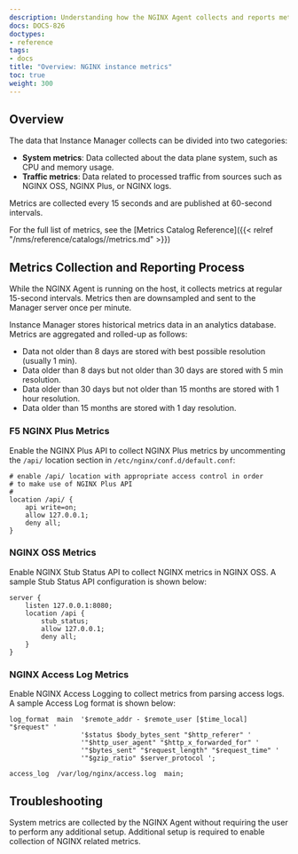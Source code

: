 ```yaml
---
description: Understanding how the NGINX Agent collects and reports metrics
docs: DOCS-826
doctypes:
- reference
tags:
- docs
title: "Overview: NGINX instance metrics"
toc: true
weight: 300
---
```


## Overview

The data that Instance Manager collects can be divided into two categories:

- **System metrics**: Data collected about the data plane system, such as CPU and memory usage.
- **Traffic metrics**: Data related to processed traffic from sources such as NGINX OSS, NGINX Plus, or NGINX logs.

Metrics are collected every 15 seconds and are published at 60-second intervals.

For the full list of metrics, see the [Metrics Catalog Reference]({{< relref "/nms/reference/catalogs//metrics.md" >}})

## Metrics Collection and Reporting Process

While the NGINX Agent is running on the host, it collects metrics at regular 15-second intervals. Metrics then are downsampled and sent to the Manager server once per minute.

Instance Manager stores historical metrics data in an analytics database. Metrics are aggregated and rolled-up as follows:

- Data not older than 8 days are stored with best possible resolution (usually 1 min).
- Data older than 8 days but not older than 30 days are stored with 5 min resolution.
- Data older than 30 days but not older than 15 months are stored with 1 hour resolution.
- Data older than 15 months are stored with 1 day resolution.

### F5 NGINX Plus Metrics

Enable the NGINX Plus API to collect NGINX Plus metrics by uncommenting the `/api/` location section in `/etc/nginx/conf.d/default.conf`:

```nginx {hl_lines=[4]}
# enable /api/ location with appropriate access control in order
# to make use of NGINX Plus API
#
location /api/ {
    api write=on;
    allow 127.0.0.1;
    deny all;
}
```

### NGINX OSS Metrics

Enable NGINX Stub Status API to collect NGINX metrics in NGINX OSS. A sample Stub Status API configuration is shown below:

```nginx
server {
    listen 127.0.0.1:8080;
    location /api {
        stub_status;
        allow 127.0.0.1;
        deny all;
    }
}
```

### NGINX Access Log Metrics

Enable NGINX Access Logging to collect metrics from parsing access logs. A sample Access Log format is shown below:

```nginx
log_format  main  '$remote_addr - $remote_user [$time_local] "$request" '
                  '$status $body_bytes_sent "$http_referer" '
                  '"$http_user_agent" "$http_x_forwarded_for" '
                  '"$bytes_sent" "$request_length" "$request_time" '
                  '"$gzip_ratio" $server_protocol ';

access_log  /var/log/nginx/access.log  main;
```

## Troubleshooting

System metrics are collected by the NGINX Agent without requiring the user to perform any additional setup. Additional setup is required to enable collection of NGINX related metrics.

